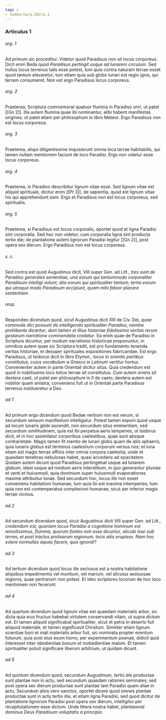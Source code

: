 ```yaml
---
tags : 
- Summa/Ia/q.102/a.1
---
```


### Articulus 1

###### arg. 1
Ad primum sic proceditur. Videtur quod Paradisus non sit locus corporeus. Dicit enim Beda quod *Paradisus pertingit usque ad lunarem circulum*. Sed nullus locus terrenus talis esse potest, tum quia contra naturam terrae esset quod tantum elevaretur; tum etiam quia sub globo lunari est regio ignis, qui terram consumeret. Non est ergo Paradisus locus corporeus.

###### arg. 2
Praeterea, Scriptura commemorat quatuor flumina in Paradiso oriri, ut patet [[Gn 2]]. Illa autem flumina quae ibi nominantur, alibi habent manifestas origines; ut patet etiam per philosophum in libro Meteor. Ergo Paradisus non est locus corporeus.

###### arg. 3
Praeterea, aliqui diligentissime inquisierunt omnia loca terrae habitabilis, qui tamen nullam mentionem faciunt de loco Paradisi. Ergo non videtur esse locus corporeus.

###### arg. 4
Praeterea, in Paradiso describitur lignum vitae esse. Sed lignum vitae est aliquid spirituale, dicitur enim [[Pr 3]], de sapientia, quod est lignum vitae his qui apprehendunt eam. Ergo et Paradisus non est locus corporeus, sed spiritualis.

###### arg. 5
Praeterea, si Paradisus est locus corporalis, oportet quod et ligna Paradisi sint corporalia. Sed hoc non videtur, cum corporalia ligna sint producta tertio die; de plantatione autem lignorum Paradisi legitur [[Gn 2]], post opera sex dierum. Ergo Paradisus non est locus corporeus.

###### s. c.
Sed contra est quod Augustinus dicit, VIII super Gen. ad Litt., *tres sunt de Paradiso generales sententiae, una eorum qui tantummodo corporaliter Paradisum intelligi volunt; alia eorum qui spiritualiter tantum; tertia eorum qui utroque modo Paradisum accipiunt, quam mihi fateor placere sententiam*.

###### resp.
Respondeo dicendum quod, sicut Augustinus dicit XIII de Civ. Dei, *quae commode dici possunt de intelligendo spiritualiter Paradiso, nemine prohibente dicantur; dum tamen et illius historiae fidelissima veritas rerum gestarum narratione commendata credatur*. Ea enim quae de Paradiso in Scriptura dicuntur, per modum narrationis historicae proponuntur, in omnibus autem quae sic Scriptura tradit, est pro fundamento tenenda veritas historiae, et desuper spirituales expositiones fabricandae. Est ergo Paradisus, ut Isidorus dicit in libro Etymol., *locus in orientis partibus constitutus, cuius vocabulum a Graeco in Latinum vertitur hortus*. Convenienter autem in parte Orientali dicitur situs. Quia credendum est quod in nobilissimo loco totius terrae sit constitutus. Cum autem oriens sit dextera caeli, ut patet per philosophum in II de caelo; dextera autem est nobilior quam sinistra; conveniens fuit ut in Orientali parte Paradisus terrenus institueretur a Deo.

###### ad 1
Ad primum ergo dicendum quod Bedae verbum non est verum, si secundum sensum manifestum intelligatur. Potest tamen exponi quod usque ad locum lunaris globi ascendit, non secundum situs eminentiam, sed secundum similitudinem, quia est ibi perpetua aeris temperies, ut Isidorus dicit, et in hoc assimilatur corporibus caelestibus, quae sunt absque contrarietate. Magis tamen fit mentio de lunari globo quam de aliis sphaeris, quia lunaris globus est terminus caelestium corporum versus nos; et luna etiam est magis terrae affinis inter omnia corpora caelestia; unde et quasdam tenebras nebulosas habet, quasi accedens ad opacitatem. Quidam autem dicunt quod Paradisus pertingebat usque ad lunarem globum, idest usque ad medium aeris interstitium, in quo generantur pluviae et venti et huiusmodi, quia dominium super huiusmodi evaporationes maxime attribuitur lunae. Sed secundum hoc, locus ille non esset conveniens habitationi humanae, tum quia ibi est maxima intemperies; tum quia non est contemperatus complexioni humanae, sicut aer inferior magis terrae vicinus.

###### ad 2
Ad secundum dicendum quod, sicut Augustinus dicit VIII super Gen. ad Litt., *credendum est, quoniam locus Paradisi a cognitione hominum est remotissimus, flumina, quorum fontes noti esse dicuntur, alicubi isse sub terras, et post tractus prolixarum regionum, locis aliis erupisse. Nam hoc solere nonnullas aquas facere, quis ignorat?*

###### ad 3
Ad tertium dicendum quod locus ille seclusus est a nostra habitatione aliquibus impedimentis vel montium, vel marium, vel alicuius aestuosae regionis, quae pertransiri non potest. Et ideo scriptores locorum de hoc loco mentionem non fecerunt.

###### ad 4
Ad quartum dicendum quod lignum vitae est quaedam materialis arbor, sic dicta quia eius fructus habebat virtutem conservandi vitam, ut supra dictum est. Et tamen aliquid significabat spiritualiter, sicut et petra in deserto fuit aliquod materiale, et tamen significavit Christum. Similiter etiam lignum scientiae boni et mali materialis arbor fuit, sic nominata propter eventum futurum, quia post eius esum homo, per experimentum poenae, didicit quid interesset inter obedientiae bonum et inobedientiae malum. Et tamen spiritualiter potuit significare liberum arbitrium, ut quidam dicunt.

###### ad 5
Ad quintum dicendum quod, secundum Augustinum, tertio die productae sunt plantae non in actu, sed secundum quasdam rationes seminales; sed post opera sex dierum productae sunt plantae tam Paradisi quam aliae in actu. Secundum alios vero sanctos, oportet dicere quod omnes plantae productae sunt in actu tertio die, et etiam ligna Paradisi, sed quod dicitur de plantatione lignorum Paradisi post opera sex dierum, intelligitur per recapitulationem esse dictum. Unde littera nostra habet, *plantaverat dominus Deus Paradisum voluptatis a principio*.

